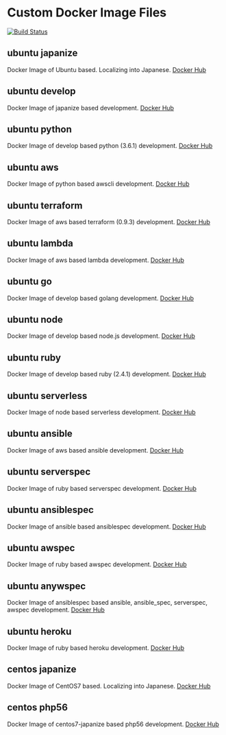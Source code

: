 # Custom Docker Image Files
[![Build Status](https://travis-ci.org/Ricordanza/Dockerfiles.svg?branch=master)](https://travis-ci.org/Ricordanza/Dockerfiles)
## ubuntu japanize
Docker Image of Ubuntu based.
Localizing into Japanese.
[Docker Hub](https://hub.docker.com/r/ricordanza/japanize/)
## ubuntu develop
Docker Image of japanize based development.
[Docker Hub](https://hub.docker.com/r/ricordanza/develop/)
## ubuntu python
Docker Image of develop based python (3.6.1) development.
[Docker Hub](https://hub.docker.com/r/ricordanza/python/)
## ubuntu aws
Docker Image of python based awscli development.
[Docker Hub](https://hub.docker.com/r/ricordanza/aws/)
## ubuntu terraform
Docker Image of aws based terraform (0.9.3) development.
[Docker Hub](https://hub.docker.com/r/ricordanza/lambda/)
## ubuntu lambda
Docker Image of aws based lambda development.
[Docker Hub](https://hub.docker.com/r/ricordanza/lambda/)
## ubuntu go
Docker Image of develop based golang development.
[Docker Hub](https://hub.docker.com/r/ricordanza/go/)
## ubuntu node
Docker Image of develop based node.js development.
[Docker Hub](https://hub.docker.com/r/ricordanza/node/)
## ubuntu ruby
Docker Image of develop based ruby (2.4.1) development.
[Docker Hub](https://hub.docker.com/r/ricordanza/ruby/)
## ubuntu serverless
Docker Image of node based serverless development.
[Docker Hub](https://hub.docker.com/r/ricordanza/serverless/)
## ubuntu ansible
Docker Image of aws based ansible development.
[Docker Hub](https://hub.docker.com/r/ricordanza/ansible/)
## ubuntu serverspec
Docker Image of ruby based serverspec development.
[Docker Hub](https://hub.docker.com/r/ricordanza/serverspec/)
## ubuntu ansiblespec
Docker Image of ansible based ansiblespec development.
[Docker Hub](https://hub.docker.com/r/ricordanza/ansiblespec/)
## ubuntu awspec
Docker Image of ruby based awspec development.
[Docker Hub](https://hub.docker.com/r/ricordanza/awspec/)
## ubuntu anywspec
Docker Image of ansiblespec based ansible, ansible_spec, serverspec, awspec development.
[Docker Hub](https://hub.docker.com/r/ricordanza/anyspec/)
## ubuntu heroku
Docker Image of ruby based heroku development.
[Docker Hub](https://hub.docker.com/r/ricordanza/heroku/)
## centos japanize
Docker Image of CentOS7 based. Localizing into Japanese.
[Docker Hub](https://hub.docker.com/r/ricordanza/centos7-japanize/)
## centos php56
Docker Image of centos7-japanize based php56 development.
[Docker Hub](https://hub.docker.com/r/ricordanza/centos7-php56/)
